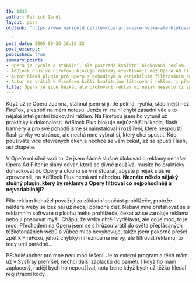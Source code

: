 ```yaml
---
ID: 1833
author: Patrick Zandl
layout: post
oldlink: 'https://www.marigold.cz/item/opera-je-sice-hezka-ale-blokovani-reklam-mi-nejak-nesedlo-ci-spise-chybi-uplne

  '
post_date: 2005-09-26 16:16:32
post_excerpt: ''
published: true
summary_points:
- Opera je rychlá a stabilní, ale postrádá kvalitní blokování reklam.
- AdBlock Plus ve Firefoxu blokuje reklamy efektivněji než Opera Ad Filter.
- Autor hledá plugin pro Operu s pohodlným a variabilním filtrováním reklam.
- Autor se vrátil k Firefoxu kvůli kvalitnímu filtrování reklam, i přes jeho chyby.
title: Opera je sice hezká, ale blokování reklam mi nějak nesedlo či spíše chybí úplně
---
```


<p>Když už je Opera zdarma, stáhnul jsem si ji. Je pěkná, rychlá, stabilnější než FireFox, alespoň na mém notesu. Jenže mi na ní chybí zásadní věc a to nějaké inteligentní blokování reklam. Na Firefoxu jsem ho vytunil už prakticky k dokonalosti. AdBlock Plus blokuje nejrůznější blikadla, flash bannery a pro své pohodlí jsme si nainstaloval i rozšíření, které nespouští flash prvky ve stránce, ale nechá mne vybrat si, který chci spustit. Kdo používáte více otevřených oken a nechce se vám čekat, až se spustí Flash, asi chápete. </p>

<p>V Opeře mi silně vadí to, že jsem žádné slušné blokovadlo reklamy nenašel. Opera Ad Filter je slabý odvar, která se divně používá, musíte ho prakticky dohackovat do Opery a dlouho se v ní šťourat, abyste ji nějak slušně zprovoznili, na AdBlock Plus nemá ani náhodou. <strong>Neznáte někdo nějaký slušný plugin, který by reklamy z Opery filtroval co nejpohodlněji a nejvariabilněji?</strong></p>

<p>Filtr reklam bohužel považuji za základní součást prohlížeče, protože některé weby se bez něj už nedají pořádně číst. Nebaví mne přetahovat se s reklamním software o plochu mého prohlížeče, čekat až se zaroluje reklama nebo ji posouvat myší. Chápu, že weby chtějí vydělávat, ale co je moc, to je moc. Přechodem na Operu jsem se s hrůzou vrátil do světa přeplácaných těžkotonážních webů a vůbec mi to nevyhovuje, takže jsem pokorně přešel zpět k FireFoxu, jehož chybky mi leznou na nervy, ale filtrovat reklamu, to tedy umí parádně...
</p>

<p>PS:AdMuncher pro mne není moc řešení. Je to externí program a těch mám už v SysTray přehršel, nechci další záplacku do paměti. I když ho mám zaplacený, raději bych ho nepoužíval, nota bene když bych už těžko hledal registrační kódy.</p>